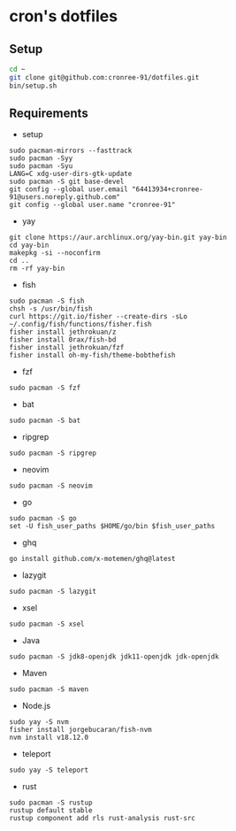# cron's dotfiles

## Setup
```sh
cd ~
git clone git@github.com:cronree-91/dotfiles.git
bin/setup.sh
```

## Requirements
- setup
```
sudo pacman-mirrors --fasttrack
sudo pacman -Syy
sudo pacman -Syu
LANG=C xdg-user-dirs-gtk-update
sudo pacman -S git base-devel
git config --global user.email "64413934+cronree-91@users.noreply.github.com"
git config --global user.name "cronree-91"
```
- yay
```
git clone https://aur.archlinux.org/yay-bin.git yay-bin
cd yay-bin
makepkg -si --noconfirm
cd ..
rm -rf yay-bin
```
- fish
```
sudo pacman -S fish
chsh -s /usr/bin/fish
curl https://git.io/fisher --create-dirs -sLo ~/.config/fish/functions/fisher.fish
fisher install jethrokuan/z
fisher install 0rax/fish-bd
fisher install jethrokuan/fzf
fisher install oh-my-fish/theme-bobthefish
```
- fzf
```
sudo pacman -S fzf
```
- bat
```
sudo pacman -S bat
```
- ripgrep
```
sudo pacman -S ripgrep
```
- neovim
```
sudo pacman -S neovim
```
- go
```
sudo pacman -S go
set -U fish_user_paths $HOME/go/bin $fish_user_paths
```
- ghq
```
go install github.com/x-motemen/ghq@latest
```
- lazygit
```
sudo pacman -S lazygit
```
- xsel
```
sudo pacman -S xsel
```
- Java
```
sudo pacman -S jdk8-openjdk jdk11-openjdk jdk-openjdk
```
- Maven
```
sudo pacman -S maven
```
- Node.js
```
sudo yay -S nvm
fisher install jorgebucaran/fish-nvm
nvm install v18.12.0
```
- teleport
```
sudo yay -S teleport
```
- rust
```
sudo pacman -S rustup
rustup default stable
rustup component add rls rust-analysis rust-src
```
